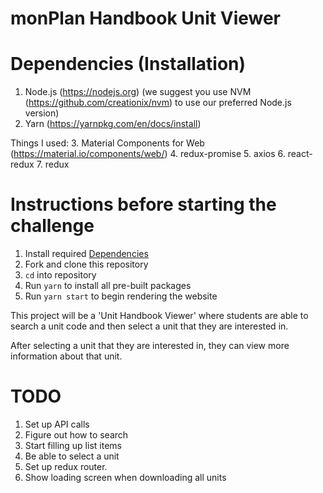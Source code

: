 # monPlan Handbook Unit Viewer

# Dependencies (Installation)
1. Node.js (https://nodejs.org) (we suggest you use NVM (https://github.com/creationix/nvm) to use our preferred Node.js version)
2. Yarn (https://yarnpkg.com/en/docs/install)

Things I used:
3. Material Components for Web (https://material.io/components/web/)
4. redux-promise
5. axios
6. react-redux
7. redux


# Instructions before starting the challenge
1. Install required [Dependencies](#dependencies-installation)
2. Fork and clone this repository
3. `cd` into repository
4. Run `yarn` to install all pre-built packages
5. Run `yarn start` to begin rendering the website

This project will be a 'Unit Handbook Viewer' where students are able to search a unit code and then select a unit that they are interested in.

After selecting a unit that they are interested in, they can view more information about that unit.


# TODO
 1. Set up API calls
 2. Figure out how to search
 3. Start filling up list items
 4. Be able to select a unit
 5. Set up redux router.
 6. Show loading screen when downloading all units
